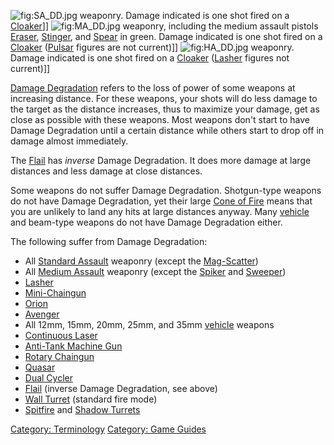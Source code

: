![](SA_DD.jpg "fig:SA_DD.jpg") weaponry. Damage indicated is one shot
fired on a [Cloaker](Cloaker "wikilink")\]\]
![](MA_DD.jpg "fig:MA_DD.jpg") weaponry, including the medium assault
pistols [Eraser](Eraser "wikilink"), [Stinger](Stinger "wikilink"), and
[Spear](Spear "wikilink") in green. Damage indicated is one shot fired
on a [Cloaker](Cloaker "wikilink") ([Pulsar](Pulsar "wikilink") figures
are not current)\]\] ![](HA_DD.jpg "fig:HA_DD.jpg") weaponry. Damage
indicated is one shot fired on a [Cloaker](Cloaker "wikilink")
([Lasher](Lasher "wikilink") figures not current)\]\]

[Damage Degradation](Damage_Degradation "wikilink") refers to the loss
of power of some weapons at increasing distance. For these weapons, your
shots will do less damage to the target as the distance increases, thus
to maximize your damage, get as close as possible with these weapons.
Most weapons don't start to have Damage Degradation until a certain
distance while others start to drop off in damage almost immediately.

The [Flail](Flail "wikilink") has *inverse* Damage Degradation. It does
more damage at large distances and less damage at close distances.

Some weapons do not suffer Damage Degradation. Shotgun-type weapons do
not have Damage Degradation, yet their large [Cone of
Fire](Cone_of_Fire "wikilink") means that you are unlikely to land any
hits at large distances anyway. Many [vehicle](vehicle "wikilink") and
beam-type weapons do not have Damage Degradation either.

The following suffer from Damage Degradation:

-   All [Standard Assault](Standard_Assault "wikilink") weaponry (except
    the [Mag-Scatter](Mag-Scatter "wikilink"))
-   All [Medium Assault](Medium_Assault "wikilink") weaponry (except the
    [Spiker](Spiker "wikilink") and [Sweeper](Sweeper "wikilink"))
-   [Lasher](Lasher "wikilink")
-   [Mini-Chaingun](Mini-Chaingun "wikilink")
-   [Orion](Orion "wikilink")
-   [Avenger](Avenger "wikilink")
-   All 12mm, 15mm, 20mm, 25mm, and 35mm [vehicle](vehicle "wikilink")
    weapons
-   [Continuous Laser](Continuous_Laser "wikilink")
-   [Anti-Tank Machine Gun](Anti-Tank_Machine_Gun "wikilink")
-   [Rotary Chaingun](Rotary_Chaingun "wikilink")
-   [Quasar](Quasar "wikilink")
-   [Dual Cycler](Dual_Cycler "wikilink")
-   [Flail](Flail "wikilink") (inverse Damage Degradation, see above)
-   [Wall Turret](Wall_Turret "wikilink") (standard fire mode)
-   [Spitfire](ACE#Spitfire "wikilink") and [Shadow
    Turrets](Shadow_Turret "wikilink")

[Category: Terminology](Category:_Terminology "wikilink") [Category:
Game Guides](Category:_Game_Guides "wikilink")